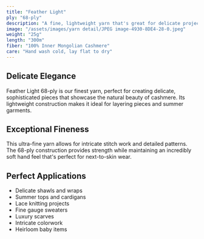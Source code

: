 ```yaml
---
title: "Feather Light"
ply: "68-ply"
description: "A fine, lightweight yarn that's great for delicate projects and summer garments. Perfect for creating elegant, breathable pieces with exceptional drape."
image: "/assets/images/yarn detail/JPEG image-4930-8DE4-28-0.jpeg"
weight: "25g"
length: "300m"
fiber: "100% Inner Mongolian Cashmere"
care: "Hand wash cold, lay flat to dry"
---
```


## Delicate Elegance

Feather Light 68-ply is our finest yarn, perfect for creating delicate, sophisticated pieces that showcase the natural beauty of cashmere. Its lightweight construction makes it ideal for layering pieces and summer garments.

## Exceptional Fineness

This ultra-fine yarn allows for intricate stitch work and detailed patterns. The 68-ply construction provides strength while maintaining an incredibly soft hand feel that's perfect for next-to-skin wear.

## Perfect Applications

- Delicate shawls and wraps
- Summer tops and cardigans
- Lace knitting projects
- Fine gauge sweaters
- Luxury scarves
- Intricate colorwork
- Heirloom baby items 